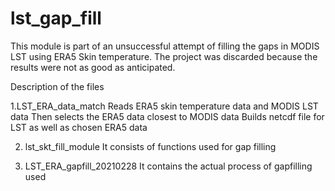 # lst_gap_fill
This module is part of an unsuccessful attempt of filling the gaps in MODIS LST using ERA5 Skin temperature.
The project was discarded because the results were not as good as anticipated.

Description of the files

1.LST_ERA_data_match
    Reads ERA5 skin temperature data and MODIS LST data
    Then selects the ERA5 data closest to MODIS data
    Builds netcdf file for LST as well as chosen ERA5 data
  
 2. lst_skt_fill_module
    It consists of functions used for gap filling
  
3. LST_ERA_gapfill_20210228
    It contains the actual process of gapfilling used
